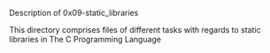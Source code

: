 Description of 0x09-static_libraries

This directory comprises files of different tasks with regards to static libraries in The C Programming Language
